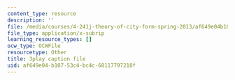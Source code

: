 ```yaml
---
content_type: resource
description: ''
file: /media/courses/4-241j-theory-of-city-form-spring-2013/af649e04b10753c4bc4c68117797218f_urE_22UEO_8.vtt
file_type: application/x-subrip
learning_resource_types: []
ocw_type: OCWFile
resourcetype: Other
title: 3play caption file
uid: af649e04-b107-53c4-bc4c-68117797218f
---
```


